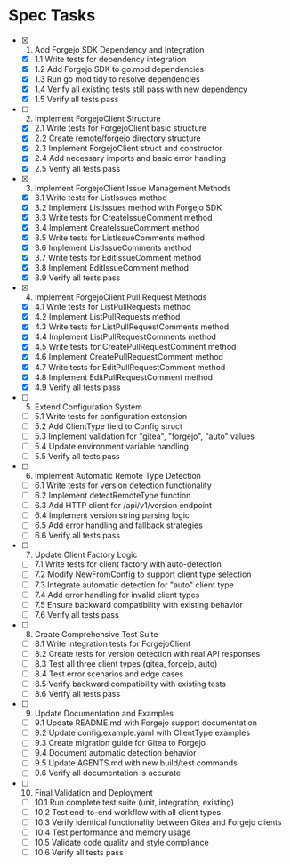 # Spec Tasks

- [x] 1. Add Forgejo SDK Dependency and Integration
  - [x] 1.1 Write tests for dependency integration
  - [x] 1.2 Add Forgejo SDK to go.mod dependencies
  - [x] 1.3 Run go mod tidy to resolve dependencies
  - [x] 1.4 Verify all existing tests still pass with new dependency
  - [x] 1.5 Verify all tests pass

- [ ] 2. Implement ForgejoClient Structure
  - [x] 2.1 Write tests for ForgejoClient basic structure
  - [x] 2.2 Create remote/forgejo directory structure
  - [x] 2.3 Implement ForgejoClient struct and constructor
  - [x] 2.4 Add necessary imports and basic error handling
  - [x] 2.5 Verify all tests pass

- [x] 3. Implement ForgejoClient Issue Management Methods
   - [x] 3.1 Write tests for ListIssues method
   - [x] 3.2 Implement ListIssues method with Forgejo SDK
   - [x] 3.3 Write tests for CreateIssueComment method
   - [x] 3.4 Implement CreateIssueComment method
   - [x] 3.5 Write tests for ListIssueComments method
   - [x] 3.6 Implement ListIssueComments method
   - [x] 3.7 Write tests for EditIssueComment method
   - [x] 3.8 Implement EditIssueComment method
   - [x] 3.9 Verify all tests pass

- [x] 4. Implement ForgejoClient Pull Request Methods
   - [x] 4.1 Write tests for ListPullRequests method
   - [x] 4.2 Implement ListPullRequests method
   - [x] 4.3 Write tests for ListPullRequestComments method
   - [x] 4.4 Implement ListPullRequestComments method
   - [x] 4.5 Write tests for CreatePullRequestComment method
   - [x] 4.6 Implement CreatePullRequestComment method
   - [x] 4.7 Write tests for EditPullRequestComment method
   - [x] 4.8 Implement EditPullRequestComment method
   - [x] 4.9 Verify all tests pass

- [ ] 5. Extend Configuration System
  - [ ] 5.1 Write tests for configuration extension
  - [ ] 5.2 Add ClientType field to Config struct
  - [ ] 5.3 Implement validation for "gitea", "forgejo", "auto" values
  - [ ] 5.4 Update environment variable handling
  - [ ] 5.5 Verify all tests pass

- [ ] 6. Implement Automatic Remote Type Detection
  - [ ] 6.1 Write tests for version detection functionality
  - [ ] 6.2 Implement detectRemoteType function
  - [ ] 6.3 Add HTTP client for /api/v1/version endpoint
  - [ ] 6.4 Implement version string parsing logic
  - [ ] 6.5 Add error handling and fallback strategies
  - [ ] 6.6 Verify all tests pass

- [ ] 7. Update Client Factory Logic
  - [ ] 7.1 Write tests for client factory with auto-detection
  - [ ] 7.2 Modify NewFromConfig to support client type selection
  - [ ] 7.3 Integrate automatic detection for "auto" client type
  - [ ] 7.4 Add error handling for invalid client types
  - [ ] 7.5 Ensure backward compatibility with existing behavior
  - [ ] 7.6 Verify all tests pass

- [ ] 8. Create Comprehensive Test Suite
  - [ ] 8.1 Write integration tests for ForgejoClient
  - [ ] 8.2 Create tests for version detection with real API responses
  - [ ] 8.3 Test all three client types (gitea, forgejo, auto)
  - [ ] 8.4 Test error scenarios and edge cases
  - [ ] 8.5 Verify backward compatibility with existing tests
  - [ ] 8.6 Verify all tests pass

- [ ] 9. Update Documentation and Examples
  - [ ] 9.1 Update README.md with Forgejo support documentation
  - [ ] 9.2 Update config.example.yaml with ClientType examples
  - [ ] 9.3 Create migration guide for Gitea to Forgejo
  - [ ] 9.4 Document automatic detection behavior
  - [ ] 9.5 Update AGENTS.md with new build/test commands
  - [ ] 9.6 Verify all documentation is accurate

- [ ] 10. Final Validation and Deployment
  - [ ] 10.1 Run complete test suite (unit, integration, existing)
  - [ ] 10.2 Test end-to-end workflow with all client types
  - [ ] 10.3 Verify identical functionality between Gitea and Forgejo clients
  - [ ] 10.4 Test performance and memory usage
  - [ ] 10.5 Validate code quality and style compliance
  - [ ] 10.6 Verify all tests pass